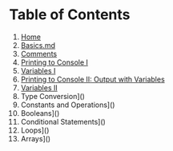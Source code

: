 
# Table of Contents

1. [Home](Home.md)
2. [Basics.md](Basics.md)
3. [Comments](Comments.md)
4. [Printing to Console I](Printing_I.md)
5. [Variables I](Variables_I.md)
3. [Printing to Console II: Output with Variables](Printing_II.md)
4. [Variables II](Variables_II.md)
5. Type Conversion]()
6. Constants and Operations]()
7. Booleans]()
8. Conditional Statements]()
9. Loops]()
10. Arrays]()
